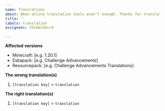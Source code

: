 ```yaml
---
name: Translations
about: When online translation tools aren't enough. Thanks for translating!
title: ''
labels: translation
assignees: thimblebird

---
```


**Affected versions**
 - Minecraft: [e.g. 1.20.1]
 - Datapack: [e.g. Challenge Advancements]
 - Resourcepack: [e.g. Challenge Advancements Translations]

**The wrong translation(s)**
1. `[translation key]` = `translation`

**The right translation(s)**
1. `[translation key]` = `translation`
